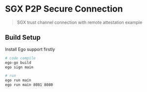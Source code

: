 # SGX P2P Secure Connection

> SGX trust channel connection with remote attestation example

## Build Setup

Install Ego support firstly

``` bash
# code compile
ego-go build
ego sign main

# run
ego run main
ego run main 8081 8080
```

